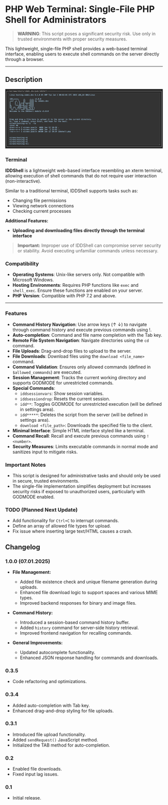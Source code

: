 # PHP Web Terminal: Single-File PHP Shell for Administrators

> **WARNING**: This script poses a significant security risk. Use only in trusted environments with proper security measures.

This lightweight, single-file PHP shell provides a web-based terminal interface, enabling users to execute shell commands on the server directly through a browser.

---

## Description
![Interface](images/screenshot.png)


### Terminal

**IDDShell** is a lightweight web-based interface resembling an xterm terminal, allowing execution of shell commands that do not require user interaction (non-interactive).

Similar to a traditional terminal, IDDShell supports tasks such as:

- Changing file permissions
- Viewing network connections
- Checking current processes

**Additional Features:**
- **Uploading and downloading files directly through the terminal interface**

> **Important:** Improper use of IDDShell can compromise server security or stability. Avoid executing unfamiliar commands unless necessary.

### Compatibility

- **Operating Systems**: Unix-like servers only. Not compatible with Microsoft Windows.
- **Hosting Environments**: Requires PHP functions like `exec` and `shell_exec`. Ensure these functions are enabled on your server.
- **PHP Version**: Compatible with PHP 7.2 and above.

---

### Features

- **Command History Navigation**: Use arrow keys (↑ ↓) to navigate through command history and execute previous commands using !<number>.
- **Auto-completion**: Command and file name completion with the Tab key.
- **Remote File System Navigation**: Navigate directories using the `cd` command.
- **File Uploads**: Drag-and-drop files to upload to the server.
- **File Downloads**: Download files using the `download <file_name>` command.
- **Command Validation**: Ensures only allowed commands (defined in `$allowed_commands`) are executed.
- **Session Management**: Tracks the current working directory and supports GODMODE for unrestricted commands.
- **Special Commands**:
    - `iddsessionvars`: Show session variables.
    - `iddsessiondrop`: Resets the current session.
    - `idd**`: Toggles GODMODE for unrestricted execution (will be defined in settings area).
    - `idd*****`: Deletes the script from the server (will be defined in settings area).
    - `download <file_path>`: Downloads the specified file to the client.
- **Minimal Interface**: Simple HTML interface styled like a terminal.
- **Command Recall**: Recall and execute previous commands using `!<number>`.
- **Security Measures**: Limits executable commands in normal mode and sanitizes input to mitigate risks.

### Important Notes

- This script is designed for administrative tasks and should only be used in secure, trusted environments.
- The single-file implementation simplifies deployment but increases security risks if exposed to unauthorized users, particularly with GODMODE enabled.


### TODO (Planned Next Update)
- Add functionality for `Ctrl+C` to interrupt commands.
- Define an array of allowed file types for upload.
- Fix issue where inserting large text/HTML causes a crash.

## Changelog

### 1.0.0 (07.01.2025)
- **File Management:**
  - Added file existence check and unique filename generation during uploads.
  - Enhanced file download logic to support spaces and various MIME types.
  - Improved backend responses for binary and image files.

- **Command History:**
  - Introduced a session-based command history buffer.
  - Added `history` command for server-side history retrieval.
  - Improved frontend navigation for recalling commands.

- **General Improvements:**
  - Updated autocomplete functionality.
  - Enhanced JSON response handling for commands and downloads.

### 0.3.5
- Code refactoring and optimizations.

### 0.3.4
- Added auto-completion with Tab key.
- Enhanced drag-and-drop styling for file uploads.

### 0.3.1
- Introduced file upload functionality.
- Added `sendRequest()` JavaScript method.
- Initialized the TAB method for auto-completion.

### 0.2
- Enabled file downloads.
- Fixed input lag issues.

### 0.1
- Initial release.